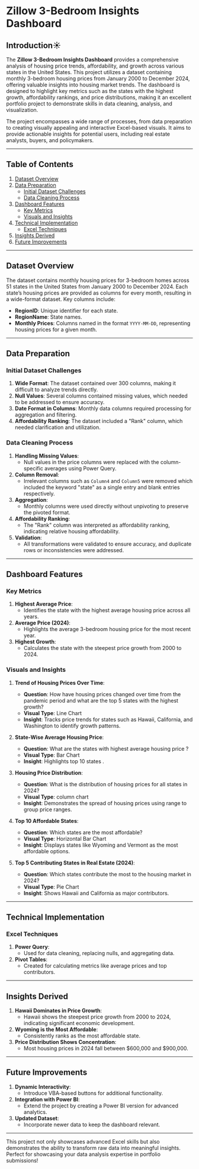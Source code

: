 # Zillow 3-Bedroom Insights Dashboard

## Introduction☀️

The **Zillow 3-Bedroom Insights Dashboard** provides a comprehensive analysis of housing price trends, affordability, and growth across various states in the United States. This project utilizes a dataset containing monthly 3-bedroom housing prices from January 2000 to December 2024, offering valuable insights into housing market trends. The dashboard is designed to highlight key metrics such as the states with the highest growth, affordability rankings, and price distributions, making it an excellent portfolio project to demonstrate skills in data cleaning, analysis, and visualization.

The project encompasses a wide range of processes, from  data preparation to creating visually appealing and interactive Excel-based visuals. It aims to provide actionable insights for potential users, including real estate analysts, buyers, and policymakers.

---

## Table of Contents

1. [Dataset Overview](#dataset-overview)
2. [Data Preparation](#data-preparation)
   - [Initial Dataset Challenges](#initial-dataset-challenges)
   - [Data Cleaning Process](#data-cleaning-process)
3. [Dashboard Features](#dashboard-features)
   - [Key Metrics](#key-metrics)
   - [Visuals and Insights](#visuals-and-insights)
4. [Technical Implementation](#technical-implementation)
   - [Excel Techniques](#excel-techniques)
5. [Insights Derived](#insights-derived)
6. [Future Improvements](#future-improvements)

---

## Dataset Overview

The dataset contains monthly housing prices for 3-bedroom homes across 51 states in the United States from January 2000 to December 2024. Each state’s housing prices are provided as columns for every month, resulting in a wide-format dataset. Key columns include:

- **RegionID**: Unique identifier for each state.
- **RegionName**: State names.
- **Monthly Prices**: Columns named in the format `YYYY-MM-DD`, representing housing prices for a given month.

---

## Data Preparation

### Initial Dataset Challenges

1. **Wide Format**: The dataset contained over 300 columns, making it difficult to analyze trends directly.
2. **Null Values**: Several columns contained missing values, which needed to be addressed to ensure accuracy.
3. **Date Format in Columns**: Monthly data columns required processing for aggregation and filtering.
4. **Affordability Ranking**: The dataset included a "Rank" column, which needed clarification and utilization.

### Data Cleaning Process

1. **Handling Missing Values**:
   - Null values in the price columns were replaced with the column-specific averages using Power Query.
2. **Column Removal**:
   - Irrelevant columns such as `Column4` and `Column5` were removed which included the keyword "state" as a single entry and blank entries respectively.
3. **Aggregation**:
   - Monthly columns were used directly without unpivoting to preserve the pivoted format.
4. **Affordability Ranking**:
   - The "Rank" column was interpreted as affordability ranking, indicating relative housing affordability.
5. **Validation**:
   - All transformations were validated to ensure accuracy, and duplicate rows or inconsistencies were addressed.

---

## Dashboard Features

### Key Metrics

1. **Highest Average Price**:
   - Identifies the state with the highest average housing price across all years.
2. **Average Price (2024)**:
   - Highlights the average 3-bedroom housing price for the most recent year.
3. **Highest Growth**:
   - Calculates the state with the steepest price growth from 2000 to 2024.

### Visuals and Insights

1. **Trend of Housing Prices Over Time**:

   - **Question**: How have housing prices changed over time from the pandemic period and what are the top 5 states with the highest growth?
   - **Visual Type**: Line Chart
   - **Insight**: Tracks price trends for states such as Hawaii, California, and Washington to identify growth patterns.

2. **State-Wise Average Housing Price**:

   - **Question**: What are the states with highest average housing price ?
   - **Visual Type**: Bar Chart
   - **Insight**: Highlights top 10 states .

3. **Housing Price Distribution**:

   - **Question**: What is the distribution of housing prices for all states in 2024?
   - **Visual Type**: column chart
   - **Insight**: Demonstrates the spread of housing prices using range to group price ranges.

4. **Top 10 Affordable States**:

   - **Question**: Which states are the most affordable?
   - **Visual Type**: Horizontal Bar Chart
   - **Insight**: Displays states like Wyoming and Vermont as the most affordable options.

5. **Top 5 Contributing States in Real Estate (2024)**:

   - **Question**: Which states contribute the most to the housing market in 2024?
   - **Visual Type**: Pie Chart
   - **Insight**: Shows Hawaii and California as major contributors.

---

## Technical Implementation

### Excel Techniques

1. **Power Query**:
   - Used for data cleaning, replacing nulls, and aggregating data.
2. **Pivot Tables**:
   - Created for calculating metrics like average prices and top contributors.

---

## Insights Derived

1. **Hawaii Dominates in Price Growth**:
   - Hawaii shows the steepest price growth from 2000 to 2024, indicating significant economic development.
2. **Wyoming is the Most Affordable**:
   - Consistently ranks as the most affordable state.
3. **Price Distribution Shows Concentration**:
   - Most housing prices in 2024 fall between \$600,000 and \$900,000.

---

## Future Improvements

1. **Dynamic Interactivity**:
   - Introduce VBA-based buttons for additional functionality.
2. **Integration with Power BI**:
   - Extend the project by creating a Power BI version for advanced analytics.
3. **Updated Dataset**:
   - Incorporate newer data to keep the dashboard relevant.

---

This project not only showcases advanced Excel skills but also demonstrates the ability to transform raw data into meaningful insights. Perfect for showcasing your data analysis expertise in portfolio submissions!


